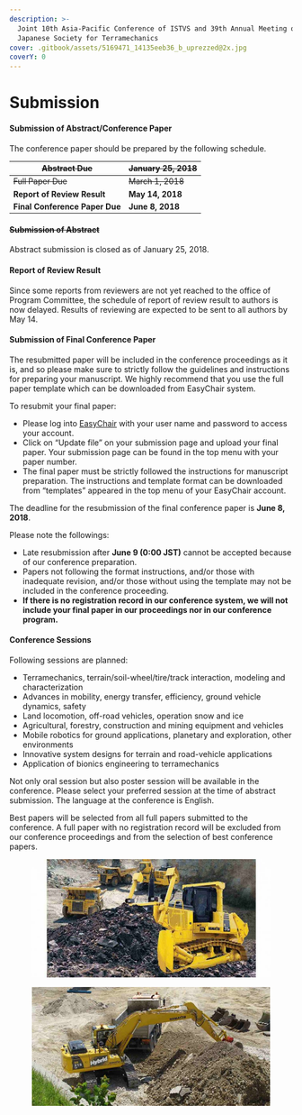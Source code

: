```yaml
---
description: >-
  Joint 10th Asia-Pacific Conference of ISTVS and 39th Annual Meeting of
  Japanese Society for Terramechanics
cover: .gitbook/assets/5169471_14135eeb36_b_uprezzed@2x.jpg
coverY: 0
---
```


# Submission

#### **Submission of Abstract/Conference Paper**

The conference paper should be prepared by the following schedule.

| ~~Abstract Due~~               | ~~January 25, 2018~~  |
| ------------------------------ | --------------------- |
| ~~Full Paper Due~~             | ~~March 1, 2018~~     |
| **Report of Review Result**    | **May 14, 2018**      |
| **Final Conference Paper Due** | **June 8, 2018**      |

#### ~~**Submission of Abstract**~~

Abstract submission is closed as of January 25, 2018.

#### **Report of Review Result**

Since some reports from reviewers are not yet reached to the office of Program Committee, the schedule of report of review result to authors is now delayed. Results of reviewing are expected to be sent to all authors by May 14.

#### Submission of Final Conference Paper

The resubmitted paper will be included in the conference proceedings as it is, and so please make sure to strictly follow the guidelines and instructions for preparing your manuscript. We highly recommend that you use the full paper template which can be downloaded from EasyChair system.

To resubmit your final paper:

* Please log into [EasyChair](https://easychair.org/) with your user name and password to access your account.
* Click on “Update file” on your submission page and upload your final paper. Your submission page can be found in the top menu with your paper number.
* The final paper must be strictly followed the instructions for manuscript preparation. The instructions and template format can be downloaded from “templates” appeared in the top menu of your EasyChair account.

The deadline for the resubmission of the final conference paper is **June 8, 2018**.

Please note the followings:

* Late resubmission after **June 9 (0:00 JST)** cannot be accepted because of our conference preparation.
* Papers not following the format instructions, and/or those with inadequate revision, and/or those without using the template may not be included in the conference proceeding.
* **If there is no registration record in our conference system, we will not include your final paper in our proceedings nor in our conference program.**

#### **Conference Sessions**

Following sessions are planned:

* Terramechanics, terrain/soil-wheel/tire/track interaction, modeling and characterization
* Advances in mobility, energy transfer, efficiency, ground vehicle dynamics, safety
* Land locomotion, off-road vehicles, operation snow and ice
* Agricultural, forestry, construction and mining equipment and vehicles
* Mobile robotics for ground applications, planetary and exploration, other environments
* Innovative system designs for terrain and road-vehicle applications
* Application of bionics engineering to terramechanics

Not only oral session but also poster session will be available in the conference. Please select your preferred session at the time of abstract submission. The language at the conference is English.

Best papers will be selected from all full papers submitted to the conference.  A full paper with no registration record will be excluded from our conference proceedings and from the selection of best conference papers.

<div>

<figure><img src=".gitbook/assets/image (1).png" alt=""><figcaption></figcaption></figure>

 

<figure><img src=".gitbook/assets/image.png" alt=""><figcaption></figcaption></figure>

</div>
